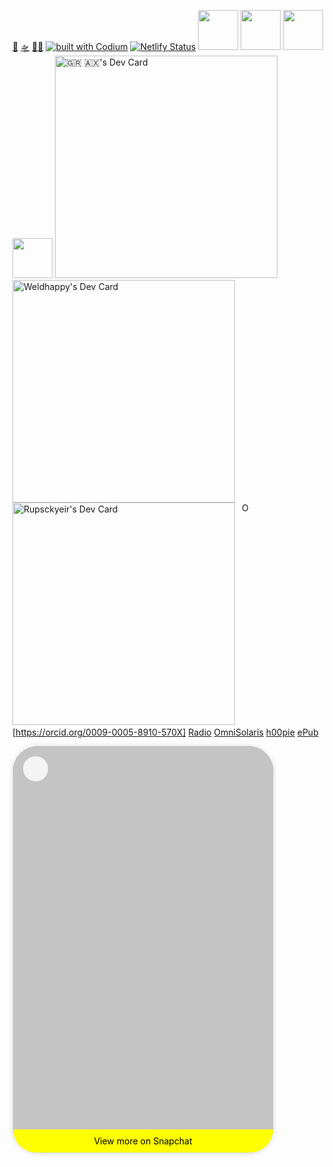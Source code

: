 
<a rel="me" href="https://mastodon.social/@Weldhappy">🦣</a>
<a rel="me"
href="https://soundcloud.com/weldhapi">🛸</a>
<a rel="me"
href="https://soundcloud.com/OmniSolaris">🧞‍♂️</a>
[![built with Codium](https://codeium.com/badges/main)](https://codeium.com)
[![Netlify Status](https://api.netlify.com/api/v1/badges/606fbd50-7b60-4576-9f23-5871ff015f58/deploy-status)](https://app.netlify.com/sites/weldhappy/deploys)
<a title="Install github Raycast Extension" href="https://www.raycast.com/raycast/github" previewlistener="true"><img src="https://www.raycast.com/raycast/github/install_button@2x.png?v=1.1" height="64" alt="" style="height: 64px;"></a>
<a title="Install asana Raycast Extension" href="https://www.raycast.com/raycast/asana" previewlistener="true"><img src="https://www.raycast.com/raycast/asana/install_button@2x.png?v=1.1" height="64" alt="" style="height: 64px;"></a>
<a title="Install browser-bookmarks Raycast Extension" href="https://www.raycast.com/raycast/browser-bookmarks" previewlistener="true"><img src="https://www.raycast.com/raycast/browser-bookmarks/install_button@2x.png?v=1.1" height="64" alt="" style="height: 64px;"></a>
<a title="Install google-workspace Raycast Extension" href="https://www.raycast.com/raycast/google-workspace" previewlistener="true"><img src="https://www.raycast.com/raycast/google-workspace/install_button@2x.png?v=1.1" height="64" alt="" style="height: 64px;"></a>
<a href="https://app.daily.dev/h00pie"><img src="https://api.daily.dev/devcards/v2/bkGR7js0ObMXNwqKr9eyb.png?type=default&r=75f" width="356" alt="🇬🇷 🇦🇽's Dev Card"/></a>
<a href="https://app.daily.dev/weldhappy"><img src="https://api.daily.dev/devcards/v2/4zK3M5K2kmGMMYHtM8Vn7.png?type=default&r=jlj" width="356" alt="Weldhappy's Dev Card"/></a>
<a href="https://app.daily.dev/rupsckyeir"><img src="https://api.daily.dev/devcards/v2/mcinnkxnsWdG0FvZVsykL.png?r=rlf&type=default" width="356" alt="Rupsckyeir's Dev Card"/></a>
    <a
    id="cy-effective-orcid-url"
    class="underline"
     href="https://orcid.org/0009-0005-8910-570X"
     target="orcid.widget"
     rel="me noopener noreferrer"
     style="vertical-align: top">
     <img
        src="https://orcid.org/sites/default/files/images/orcid_16x16.png"
        style="width: 1em; margin-inline-start: 0.5em"
        alt="ORCID iD icon"/>
      [https://orcid.org/0009-0005-8910-570X]
    </a>
<a href="https://zello.me/k/iP3QL">Radio</a>
<a rel="me"
href="https://bandcamp.com/EmbeddedPlayer/album=1444126517/size=large/bgcol=333333/linkcol=4ec5ec/transparent=true">OmniSolaris</a>
<a rel="me"
href="https://us.soundon.global/artist/bio/h00pie">h00pie</a>
<a rel="me" href="https://Throne.com/Weldhappy">ePub</a>
<blockquote class="snapchat-embed" data-snapchat-embed-width="416" data-snapchat-embed-height="692" data-snapchat-embed-url="https://www.snapchat.com/add/weldhappy.eth/embed" data-snapchat-embed-style="border-radius: 40px;" data-snapchat-embed-title="iFuther ♪" style="background:#C4C4C4; border:0; border-radius:40px; box-shadow:0 0 1px 0 rgba(0,0,0,0.5),0 1px 10px 0 rgba(0,0,0,0.15); margin: 1px; max-width:416px; min-width:326px; padding:0; width:99.375%; width:-webkit-calc(100% - 2px); width:calc(100% - 2px); display: flex; flex-direction: column; position: relative; height:650px;"> <div style="display: flex; flex-direction: row; align-items: center;">  <a title="iFuther ♪" href="https://www.snapchat.com/add/weldhappy.eth" style="background-color: #F4F4F4; border-radius: 50%; flex-grow: 0; height: 40px; width: 40px; margin:16px; cursor: pointer"></a>  <div style="display: flex; flex-direction: column; flex-grow: 1; justify-content: center;"></div> </div> <div style="flex: 1;"></div> <div style="display: flex; flex-direction: row; align-items: center; border-end-end-radius: 40px; border-end-start-radius: 40px;">  <a title="iFuther ♪" href="https://www.snapchat.com/add/weldhappy.eth" style="background-color: yellow; width:100%; padding: 10px 20px; border: none; border-radius: inherit; cursor: pointer; text-align: center; display: flex;flex-direction: row;justify-content: center; text-decoration: none; color: black;">  View more on Snapchat  </a> </div></blockquote>